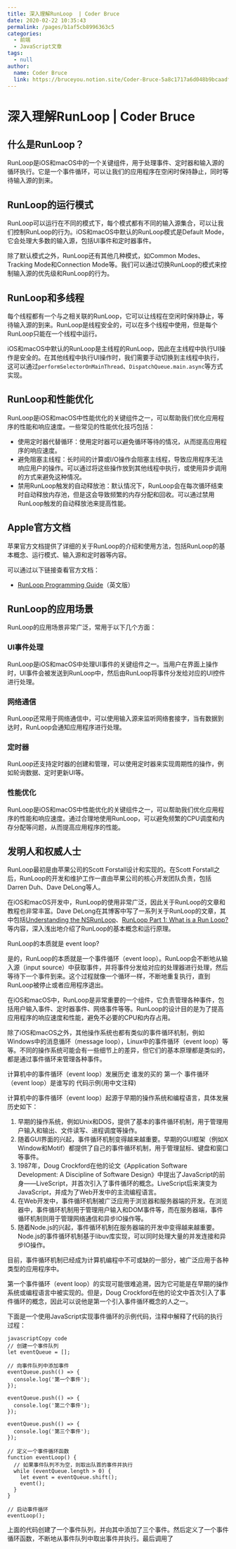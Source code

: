 ```yaml
---
title: 深入理解RunLoop  | Coder Bruce
date: 2020-02-22 10:35:43
permalink: /pages/b1af5cb8996363c5
categories: 
  - 前端
  - JavaScript文章
tags: 
  - null
author: 
  name: Coder Bruce
  link: https://bruceyou.notion.site/Coder-Bruce-5a8c1717a6d048b9bcaadf95281f1159
---
```

# 深入理解RunLoop  | Coder Bruce

## 什么是RunLoop？

RunLoop是iOS和macOS中的一个关键组件，用于处理事件、定时器和输入源的循环执行。它是一个事件循环，可以让我们的应用程序在空闲时保持静止，同时等待输入源的到来。

## RunLoop的运行模式

RunLoop可以运行在不同的模式下，每个模式都有不同的输入源集合，可以让我们控制RunLoop的行为。iOS和macOS中默认的RunLoop模式是Default Mode，它会处理大多数的输入源，包括UI事件和定时器事件。

除了默认模式之外，RunLoop还有其他几种模式，如Common Modes、Tracking Mode和Connection Mode等。我们可以通过切换RunLoop的模式来控制输入源的优先级和RunLoop的行为。

## RunLoop和多线程

每个线程都有一个与之相关联的RunLoop，它可以让线程在空闲时保持静止，等待输入源的到来。RunLoop是线程安全的，可以在多个线程中使用，但是每个RunLoop只能在一个线程中运行。

iOS和macOS中默认的RunLoop是主线程的RunLoop，因此在主线程中执行UI操作是安全的。在其他线程中执行UI操作时，我们需要手动切换到主线程中执行，这可以通过`performSelectorOnMainThread`、`DispatchQueue.main.async`等方式实现。

## RunLoop和性能优化

RunLoop是iOS和macOS中性能优化的关键组件之一，可以帮助我们优化应用程序的性能和响应速度。一些常见的性能优化技巧包括：

- 使用定时器代替循环：使用定时器可以避免循环等待的情况，从而提高应用程序的响应速度。
- 避免阻塞主线程：长时间的计算或I/O操作会阻塞主线程，导致应用程序无法响应用户的操作。可以通过将这些操作放到其他线程中执行，或使用异步调用的方式来避免这种情况。
- 禁用RunLoop触发的自动释放池：默认情况下，RunLoop会在每次循环结束时自动释放内存池，但是这会导致频繁的内存分配和回收。可以通过禁用RunLoop触发的自动释放池来提高性能。

## Apple官方文档

苹果官方文档提供了详细的关于RunLoop的介绍和使用方法，包括RunLoop的基本概念、运行模式、输入源和定时器等内容。

可以通过以下链接查看官方文档：

- [RunLoop Programming Guide](https://developer.apple.com/library/archive/documentation/Cocoa/Conceptual/Multithreading/RunLoopManagement/RunLoopManagement.html)（英文版）

  



## RunLoop的应用场景

RunLoop的应用场景非常广泛，常用于以下几个方面：

### UI事件处理

RunLoop是iOS和macOS中处理UI事件的关键组件之一。当用户在界面上操作时，UI事件会被发送到RunLoop中，然后由RunLoop将事件分发给对应的UI控件进行处理。

### 网络通信

RunLoop还常用于网络通信中，可以使用输入源来监听网络套接字，当有数据到达时，RunLoop会通知应用程序进行处理。

### 定时器

RunLoop还支持定时器的创建和管理，可以使用定时器来实现周期性的操作，例如轮询数据、定时更新UI等。

### 性能优化

RunLoop是iOS和macOS中性能优化的关键组件之一，可以帮助我们优化应用程序的性能和响应速度。通过合理地使用RunLoop，可以避免频繁的CPU调度和内存分配等问题，从而提高应用程序的性能。

## 发明人和权威人士

RunLoop最初是由苹果公司的Scott Forstall设计和实现的。在Scott Forstall之后，RunLoop的开发和维护工作一直由苹果公司的核心开发团队负责，包括Darren Duh、Dave DeLong等人。

在iOS和macOS开发中，RunLoop的使用非常广泛，因此关于RunLoop的文章和教程也非常丰富。Dave DeLong在其博客中写了一系列关于RunLoop的文章，其中包括[Understanding the NSRunLoop](https://davedelong.com/blog/2018/05/09/understanding-nsrunloop/)、[RunLoop Part 1: What is a Run Loop?](https://davedelong.com/blog/2018/05/15/what-is-a-run-loop/)等内容，深入浅出地介绍了RunLoop的基本概念和运行原理。

RunLoop的本质就是 event loop?







是的，RunLoop的本质就是一个事件循环（event loop）。RunLoop会不断地从输入源（input source）中获取事件，并将事件分发给对应的处理器进行处理，然后等待下一个事件到来。这个过程就像一个循环一样，不断地重复执行，直到RunLoop被停止或者应用程序退出。

在iOS和macOS中，RunLoop是非常重要的一个组件，它负责管理各种事件，包括用户输入事件、定时器事件、网络事件等等。RunLoop的设计目的是为了提高应用程序的响应速度和性能，避免不必要的CPU和内存占用。

除了iOS和macOS之外，其他操作系统也都有类似的事件循环机制，例如Windows中的消息循环（message loop），Linux中的事件循环（event loop）等等。不同的操作系统可能会有一些细节上的差异，但它们的基本原理都是类似的，都是通过事件循环来管理各种事件。





计算机中的事件循环（event loop）发展历史  谁发的买的 第一个 事件循环（event loop）是谁写的  代码示例(用中文注释)







计算机中的事件循环（event loop）起源于早期的操作系统和编程语言，具体发展历史如下：

1. 早期的操作系统，例如Unix和DOS，提供了基本的事件循环机制，用于管理用户输入和输出、文件读写、进程调度等操作。
2. 随着GUI界面的兴起，事件循环机制变得越来越重要。早期的GUI框架（例如X Window和Motif）都提供了自己的事件循环机制，用于管理鼠标、键盘和窗口等事件。
3. 1987年，Doug Crockford在他的论文《Application Software Development: A Discipline of Software Design》中提出了JavaScript的前身——LiveScript，并首次引入了事件循环的概念。LiveScript后来演变为JavaScript，并成为了Web开发中的主流编程语言。
4. 在Web开发中，事件循环机制被广泛应用于浏览器和服务器端的开发。在浏览器中，事件循环机制用于管理用户输入和DOM事件等，而在服务器端，事件循环机制则用于管理网络通信和异步IO操作等。
5. 随着Node.js的兴起，事件循环机制在服务器端的开发中变得越来越重要。Node.js的事件循环机制基于libuv库实现，可以同时处理大量的并发连接和异步IO操作。

目前，事件循环机制已经成为计算机编程中不可或缺的一部分，被广泛应用于各种类型的应用程序中。

第一个事件循环（event loop）的实现可能很难追溯，因为它可能是在早期的操作系统或编程语言中被实现的。但是，Doug Crockford在他的论文中首次引入了事件循环的概念，因此可以说他是第一个引入事件循环概念的人之一。

下面是一个使用JavaScript实现事件循环的示例代码，注释中解释了代码的执行过程：

```
javascriptCopy code
// 创建一个事件队列
let eventQueue = [];

// 向事件队列中添加事件
eventQueue.push(() => {
  console.log('第一个事件');
});

eventQueue.push(() => {
  console.log('第二个事件');
});

eventQueue.push(() => {
  console.log('第三个事件');
});

// 定义一个事件循环函数
function eventLoop() {
  // 如果事件队列不为空，则取出队首的事件并执行
  while (eventQueue.length > 0) {
    let event = eventQueue.shift();
    event();
  }
}

// 启动事件循环
eventLoop();
```

上面的代码创建了一个事件队列，并向其中添加了三个事件。然后定义了一个事件循环函数，不断地从事件队列中取出事件并执行。最后调用了

